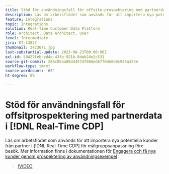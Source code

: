 ```yaml
---
title: Stöd för användningsfall för offsite-prospektering med partnerdata i  [!DNL Real-Time CDP]
description: Läs om arbetsflödet som används för att importera nya potentiella kunder från partners i [!DNL Real-Time CDP] för målgruppsanpassning före besök. 
feature: Integrations
topic: Integrations
solution: Real-Time Customer Data Platform
role: Architect, Data Architect, User
level: Intermediate
jira: KT-13827
thumbnail: 3423071.jpg
last-substantial-update: 2023-08-23T00:00:00Z
exl-id: 58427feb-ed4e-43fe-921b-8deb24e2c531
source-git-commit: 286c85aa88d44574f00ded67f0de8e0c945a153e
workflow-type: tm+mt
source-wordcount: '65'
ht-degree: 0%

---
```


# Stöd för användningsfall för offsitprospektering med partnerdata i [!DNL Real-Time CDP]

Läs om arbetsflödet som används för att importera nya potentiella kunder från partner i [!DNL Real-Time CDP] för målgruppsanpassning före besök. Mer information finns i dokumentationen för [Engagera och få nya kunder genom prospektering av användningsexempel](https://experienceleague.adobe.com/docs/experience-platform/rtcdp/use-cases/partner-data/prospecting.html) .

>[!VIDEO](https://video.tv.adobe.com/v/3423071/?learn=on&enablevpops)
